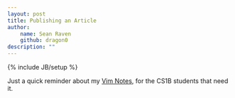 ```yaml
---
layout: post
title: Publishing an Article
author:
    name: Sean Raven
    github: dragon0
description: ""
---
```

{% include JB/setup %}

Just a quick reminder about my [Vim Notes](https://github.com/SaddlebackCSS/vimnotes),
for the CS1B students that need it.
